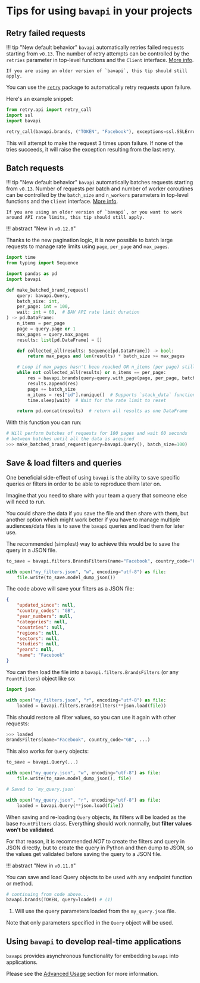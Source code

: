 # Tips for using `bavapi` in your projects

## Retry failed requests

!!! tip "New default behavior"
    `bavapi` automatically retries failed requests starting from `v0.13`. The number of retry attempts can be controlled by the `retries` parameter in top-level functions and the `Client` interface. [More info](advanced.md#control-bavapi-behavior).

    If you are using an older version of `bavapi`, this tip should still apply.

You can use the [`retry`](https://github.com/invl/retry) package to automatically retry requests upon failure.

Here's an example snippet:

```py
from retry.api import retry_call
import ssl
import bavapi

retry_call(bavapi.brands, ("TOKEN", "Facebook"), exceptions=ssl.SSLError, tries=3)
```

This will attempt to make the request 3 times upon failure. If none of the tries succeeds, it will raise the exception resulting from the last retry.

## Batch requests

!!! tip "New default behavior"
    `bavapi` automatically batches requests starting from `v0.13`. Number of requests per batch and number of worker coroutines can be controlled by the `batch_size` and `n_workers` parameters in top-level functions and the `Client` interface. [More info](advanced.md#control-bavapi-behavior).

    If you are using an older version of `bavapi`, or you want to work around API rate limits, this tip should still apply.

!!! abstract "New in `v0.12.0`"

Thanks to the new pagination logic, it is now possible to batch large requests to manage rate limits using `page`, `per_page` and `max_pages`.

```py
import time
from typing import Sequence

import pandas as pd
import bavapi

def make_batched_brand_request(
    query: bavapi.Query,
    batch_size: int,
    per_page: int = 100,
    wait: int = 60,  # BAV API rate limit duration
) -> pd.DataFrame:
    n_items = per_page
    page = query.page or 1
    max_pages = query.max_pages 
    results: list[pd.DataFrame] = []

    def collected_all(results: Sequence[pd.DataFrame]) -> bool:
        return max_pages and len(results) * batch_size >= max_pages

    # Loop if max_pages hasn't been reached OR n_items (per page) still equals per_page
    while not collected_all(results) or n_items == per_page:
        res = bavapi.brands(query=query.with_page(page, per_page, batch_size))
        results.append(res)
        page += batch_size
        n_items = res["id"].nunique()  # Supports `stack_data` functionality
        time.sleep(wait)  # Wait for the rate limit to reset

    return pd.concat(results)  # return all results as one DataFrame
```

With this function you can run:

```py
# Will perform batches of requests for 100 pages and wait 60 seconds
# between batches until all the data is acquired
>>> make_batched_brand_request(query=bavapi.Query(), batch_size=100)
```

## Save & load filters and queries

One beneficial side-effect of using `bavapi` is the ability to save specific queries or filters in order to be able to reproduce them later on.

Imagine that you need to share with your team a query that someone else will need to run.

You could share the data if you save the file and then share with them, but another option which might work better if you have to manage multiple audiences/data files is to save the `bavapi` queries and load them for later use.

The recommended (simplest) way to achieve this would be to save the query in a JSON file.

```py
to_save = bavapi.filters.BrandsFilters(name="Facebook", country_code="GB")

with open("my_filters.json", "w", encoding="utf-8") as file:
    file.write(to_save.model_dump_json())
```

The code above will save your filters as a JSON file:

```json title="my_filters.json"
{
    "updated_since": null,
    "country_codes": "GB",
    "year_numbers": null,
    "categories": null,
    "countries": null,
    "regions": null,
    "sectors": null,
    "studies": null,
    "years": null,
    "name": "Facebook"
}
```

You can then load the file into a `bavapi.filters.BrandsFilters` (or any `FountFilters`) object like so:

```py
import json

with open("my_filters.json", "r", encoding="utf-8") as file:
    loaded = bavapi.filters.BrandsFilters(**json.load(file))
```

This should restore all filter values, so you can use it again with other requests:

```py
>>> loaded
BrandsFilters(name="Facebook", country_code="GB", ...)
```

This also works for `Query` objects:

```py
to_save = bavapi.Query(...)

with open("my_query.json", "w", encoding="utf-8") as file:
    file.write(to_save.model_dump_json(), file)

# Saved to `my_query.json`

with open("my_query.json", "r", encoding="utf-8") as file:
    loaded = bavapi.Query(**json.load(file))
```

When saving and re-loading `Query` objects, its filters will be loaded as the base `FountFilters` class. Everything should work normally, but **filter values won't be validated**.

For that reason, it is recommended *NOT* to create the filters and query in JSON directly, but to create the query in Python and then dump to JSON, so the values get validated before saving the query to a JSON file.

!!! abstract "New in `v0.11.0`"

You can save and load Query objects to be used with any endpoint function or method.

```py
# continuing from code above...
bavapi.brands(TOKEN, query=loaded) # (1)
```

1. Will use the query parameters loaded from the `my_query.json` file.

Note that only parameters specified in the `Query` object will be used.

## Using `bavapi` to develop real-time applications

`bavapi` provides asynchronous functionality for embedding `bavapi` into applications.

Please see the [Advanced Usage](advanced.md) section for more information.
